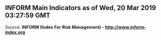 ## INFORM Main Indicators as of Wed, 20 Mar 2019 03:27:59 GMT

Source: **INFORM (Index For Risk Management) - http://www.inform-index.org**
